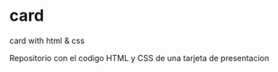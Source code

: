 # card
card with html &amp; css

Repositorio con el codigo HTML y CSS de una tarjeta de presentacion

